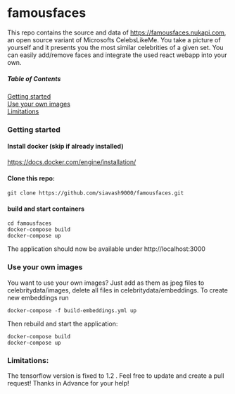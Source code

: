# famousfaces

This repo contains the source and data of https://famousfaces.nukapi.com, an open source variant of Microsofts CelebsLikeMe. 
You take a picture of yourself and it presents you the most similar celebrities of a given set. 
You can easily add/remove faces and integrate the used react webapp into your own.

##### Table of Contents  
[Getting started](#gettingstarted)  
[Use your own images](#useyourownimages)  
[Limitations](#limitations)

<a name="gettingstarted"/>

### Getting started 


#### Install docker (skip if already installed)
https://docs.docker.com/engine/installation/

#### Clone this repo:
```
git clone https://github.com/siavash9000/famousfaces.git
```

#### build and start containers
```
cd famousfaces
docker-compose build
docker-compose up
```

The application should now be available under http://localhost:3000


<a name="useyourownimages"/>

### Use your own images

You want to use your own images? Just add as them as jpeg files to celebritydata/images, delete all files in celebritydata/embeddings.
To create new embeddings run
```
docker-compose -f build-embeddings.yml up
```
Then rebuild and start the application:
```
docker-compose build
docker-compose up
```

<a name="limitations"/>

### Limitations:
The tensorflow version is fixed to 1.2 . Feel free to update and create a pull request! Thanks in Advance for your help!
